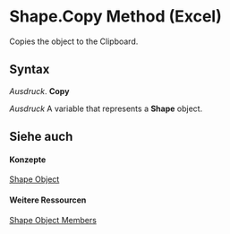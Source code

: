 
# Shape.Copy Method (Excel)

Copies the object to the Clipboard.


## Syntax

 _Ausdruck_. **Copy**

 _Ausdruck_ A variable that represents a **Shape** object.


## Siehe auch


#### Konzepte


[Shape Object](8f01fcd1-b7d9-5216-2de5-40fb6648a403.md)
#### Weitere Ressourcen


[Shape Object Members](http://msdn.microsoft.com/library/0fed7136-4228-6c32-507d-3bd36aa56d9a%28Office.15%29.aspx)